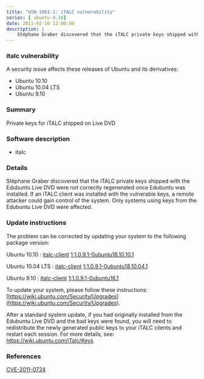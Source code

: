 ```yaml
---
title: "USN-1061-1: iTALC vulnerability"
series: [ ubuntu-9.10]
date: 2011-02-10 12:00:00
description: |
    Stéphane Graber discovered that the iTALC private keys shipped with the Edubuntu Live DVD were not correctly regenerated once Edubuntu was installed. If an iTALC client was installed with the vulnerable keys, a remote attacker could gain control of the system. Only systems using keys from the Edubuntu Live DVD were affected. 
--- 
```

 
### italc vulnerability

A security issue affects these releases of Ubuntu and its derivatives:

* Ubuntu 10.10
* Ubuntu 10.04 LTS
* Ubuntu 9.10

### Summary

Private keys for iTALC shipped on Live DVD 

### Software description

* italc 

### Details

Stéphane Graber discovered that the iTALC private keys shipped with the Edubuntu Live DVD were not correctly regenerated once Edubuntu was installed. If an iTALC client was installed with the vulnerable keys, a remote attacker could gain control of the system. Only systems using keys from the Edubuntu Live DVD were affected. 

### Update instructions

The problem can be corrected by updating your system to the following package version:

Ubuntu 10.10
 : [italc-client](https://launchpad.net/ubuntu/+source/italc) <span> [1:1.0.9.1-0ubuntu18.10.10.1](https://launchpad.net/ubuntu/+source/italc/1:1.0.9.1-0ubuntu18.10.10.1) </span> 

Ubuntu 10.04 LTS
 : [italc-client](https://launchpad.net/ubuntu/+source/italc) <span> [1:1.0.9.1-0ubuntu18.10.04.1](https://launchpad.net/ubuntu/+source/italc/1:1.0.9.1-0ubuntu18.10.04.1) </span> 

Ubuntu 9.10
 : [italc-client](https://launchpad.net/ubuntu/+source/italc) <span> [1:1.0.9.1-0ubuntu16.1](https://launchpad.net/ubuntu/+source/italc/1:1.0.9.1-0ubuntu16.1) </span> 

To update your system, please follow these instructions: [https://wiki.ubuntu.com/Security/Upgrades](https://wiki.ubuntu.com/Security/Upgrades).

After a standard system update, if you had originally installed from the Edubuntu Live DVD and the bad keys were found, you will need to redistribute the newly generated public keys to your iTALC clients and restart each session. For more details, see: https://wiki.ubuntu.com/iTalc/Keys 

### References

 [CVE-2011-0724](http://people.ubuntu.com/~ubuntu-security/cve/CVE-2011-0724)
 
